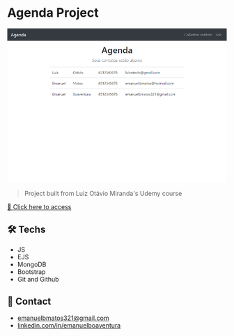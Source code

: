 # Agenda Project

![preview](./.github/preview.png)

> Project built from Luiz Otávio Miranda's Udemy course

[🔗 Click here to access](https://emanuel-boaventura.github.io/agenda/)

## 🛠 Techs

- JS
- EJS
- MongoDB
- Bootstrap
- Git and Github

## 💛 Contact

- emanuelbmatos321@gmail.com
- [linkedin.com/in/emanuelboaventura](https://www.linkedin.com/in/emanuelboaventura/)
